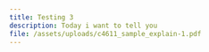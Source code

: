 ```yaml
---
title: Testing 3
description: Today i want to tell you
file: /assets/uploads/c4611_sample_explain-1.pdf
---
```

